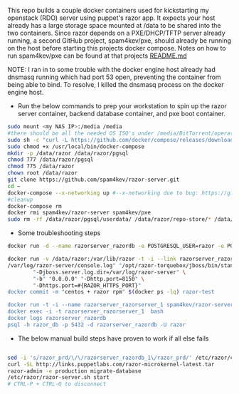This repo builds a couple docker containers used for kickstarting my openstack (RDO) server using puppet's razor app.
It expects your host already has a large storage space mounted at /data to be shared into the two containers. Since razor depends on a PXE/DHCP/TFTP server already running, a second GitHub project, spam4kev/pxe, should already be running on the host before starting this projects docker compose. Notes on how to run spam4kev/pxe can be found at that projects [README.md](http://github.com/spam4kev/pxe)

NOTE: I ran in to some trouble with the docker engine host already had dnsmasq running which had port 53 open, preventing the container from being able to bind. To resolve, I killed the dnsmasq process on the docker engine host.

-  Run the below commands to prep your workstation to spin up the razor server container, backend database container, and pxe boot container.
```bash
sudo mount <my NAS IP>:/media /media
#there should be all the needed OS ISO's under /media/BitTorrent/operating_systems/\<os name (eg; centos)>
sudo sh -c "curl -L https://github.com/docker/compose/releases/download/1.5.2/docker-compose-`uname -s`-`uname -m` > /usr/local/bin/docker-compose"
sudo chmod +x /usr/local/bin/docker-compose
mkdir -p /data/razor /data/razor/pgsql
chmod 777 /data/razor/pgsql
chmod 775 /data/razor
chown root /data/razor
git clone https://github.com/spam4kev/razor-server.git
cd ~
docker-compose --x-networking up #--x-networking due to bug: https://github.com/docker/compose/issues/2480
#cleanup
docker-compose rm
docker rmi spam4kev/razor-server spam4kev/pxe
sudo rm -rf /data/razor/pgsql/userdata/ /data/razor/repo-store/* /data/razor/razor-server.sh
```

-  Some troubleshooting steps

```bash
docker run -d --name razorserver_razordb -e POSTGRESQL_USER=razor -e POSTGRESQL_PASSWORD=mypass -e POSTGRESQL_DATABASE=razor_prd -v /data/razor/pgsql centos/postgresql-94-centos7

docker run -v /data/razor:/var/lib/razor -t -i --link razorserver_razordb --name razorserver_razorserver_1 centos sh
/var/log/razor-server/console.log" "/opt/razor-torquebox/jboss/bin/standalone.sh" \
        "-Djboss.server.log.dir=/var/log/razor-server" \
        "-b" "0.0.0.0" "-Dhttp.port=8150" \
        "-Dhttps.port=#{RAZOR_HTTPS_PORT}"
docker commit -m "centos + razor rpm" $(docker ps -lq) razor-test

docker run -t -i --name razorserver_razorserver_1 spam4kev/razor-server sh
docker exec -i -t razorserver_razorserver_1  bash
docker logs razorserver_razordb
psql -h razor_db -p 5432 -d razorserver_razordb -U razor
```


-  The below manual build steps have proven to work if all else fails

```bash

sed -i 's/razor_prd/\/\/razorserver_razordb_1\/razor_prd/' /etc/razor/config.yaml
curl -SL http://links.puppetlabs.com/razor-microkernel-latest.tar      | tar -xC /var/lib/razor/repo-store/
razor-admin -e production migrate-database
/etc/razor/razor-server.sh start
# CTRL-P + CTRL-Q to disconnect
```  
